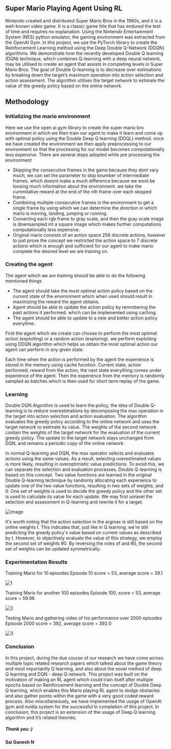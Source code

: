 ## Super Mario Playing Agent Using RL

Nintendo created and distributed Super Mario Bros in the 1980s, and it is a well-known video game. It is a classic game title that has endured the test of time and requires no explanation. Using the Nintendo Entertainment System (NES) python emulator, the gaming environment was extracted from the OpenAI Gym. In this project, we use the PyTorch library to create the Reinforcement Learning method using the Deep Double Q-Network (DDQN) algorithms. We demonstrate how the recently developed Double Q learning (DQN) technique, which combines Q-learning with a deep neural network, may be utilised to create an agent that assists in completing levels in Super Mario Bros. The goal of Double Q-learning is to decrease over estimations by breaking down the target’s maximum operation into action selection and action assessment. The algorithm utilises the target network to estimate the value of the greedy policy based on the online network.

## Methodology
### Initializing the mario environment
Here we use the open ai gym library to create the super mario bro environment in which we then train our agent to make it learn and come up with optimal policy using the Double Deep Q learning (DDQL) method. once we have created the environment we then apply preprocessing to our environment so that the processing for our model becomes computationally less expensive. There are several steps adopted while pre processing the environment 
- Skipping the consecutive frames in the game because they dont vary much, we can set the parameter to skip knumber of intermediate frames. which doesnt make a much difference because we wont be loosing much information about the environment. we take the cummilative reward at the end of the nth frame over each skipped frame. 
- Combining multiple consecutive frames in the environment to get a single frame by using which we can determine the direction in which mario is moving, landing, jumping or running. 
- Converting each rgb frame to gray scale, and then the gray scale image is downsampled int a square image which makes further computations computationally less expensive. 
- Original mario consists of an action space 256 discrete actions, however to just prove the concept we restricted the action space to 7 discrete actions which is enough and sufficient for our agent to make mario complete the desired level we are training on.

### Creating the agent
The agent which we are training should be able to do the following mentioned things
- The agent should take the most optimal action policy based on the current state of the environment which when used should result in maximizing the reward the agent obtains. 
- Agent should be able to update the action policy by remmbering the past actions it performed. which can be implemented using caching. 
- The agent should be able to update to a new and better action policy everytime.

First the agent which we create can choose to perform the most optimal action (exploiting) or a random action (exploring). we perform exploiting using DDQN algorithm which helps us obtain the most optimal action our agent can perform in any given state. 

Each time when the action is performed by the agent the experience is stored in the memory using cache fucntion. Current state, action performed, reward from the action, the next state everything comes under experience of the agent. Then the experience from the memory is randomly sampled as batches which is then used for short term replay of the game.

### Learning
Double DQN Algorithm is used to learn the policy, the idea of Double Q-learning is to reduce overestimations by decomposing the max operation in the target into action selection and action evaluation. The algorithm evaluates the greedy policy according to the online network and uses the target network to estimate its value. The weights of the second network contain the weights of the target network for the evaluation of the current greedy policy. The update to the target network stays unchanged from DQN, and remains a periodic copy of the online network.

In normal Q-learning and DQN, the max operator selects and evaluates actions using the same values. As a result, selecting overestimated values is more likely, resulting in overoptimistic value predictions. To avoid this, we can separate the selection and evaluation processes. Double Q-learning is based on this concept. Two value functions are learned in the original Double Q-learning technique by randomly allocating each experience to update one of the two value functions, resulting in two sets of weights, and 0. One set of weights is used to decide the greedy policy and the other set is used to calculate its value for each update. We may first unravel the selection and assessment in Q-learning and rewrite it for a target.

![image](https://user-images.githubusercontent.com/53213766/174394281-8e546048-8ef5-4c72-a119-961ee60d4f77.png)

It's worth noting that the action selection in the argmax is still based on the online weights t. This indicates that, just like in Q learning, we're still predicting the greedy policy's value based on current values as described by t. However, to objectively evaluate the value of this strategy, we employ the second set of weights θ0. By reversing the roles of and θ0, the second set of weights can be updated symmetrically.

### Experimentation Results
Training Mario for 10 episodes Episode 10 score = 53, average score = 39.1

![1](https://user-images.githubusercontent.com/53213766/174395657-eac00bfe-6df0-4e1a-b703-ebcd819546c7.gif)

Training Mario for another 100 episodes Episode 100, score = 53, average score = 59.96

![2](https://user-images.githubusercontent.com/53213766/174395670-99449e60-4fda-42e0-9297-bf5580ef2309.gif)

Testing Mario and gathering video of his performance over 2000 episodes Episode 2000 score = 392, average score = 392.0

![3](https://user-images.githubusercontent.com/53213766/174395679-fbe9fdbc-fc31-4d3e-8518-4be91bcbba54.gif)

### Conclusion
In this project, during the due course of our research we have come across multiple topic related research papers which talked about the game theory and most importantly Q learning, and also about the novel method of deep Q learning and DQN - deep Q network. This project was built on the motivation of making an RL agent which could train itself after multiple epochs based on Reinforcement learning and the concept of Double Deep Q learning, which enables this Mario playing RL agent to dodge obstacles and also gather points within the game with a very good coded reward process. Also miscellaneously, we have implemented the usage of OpenAI gym and nvidia system for the successful In completion of this project. In conclusion, this project is an extension of the usage of Deep Q learning algorithm and it’s related theories.

##### Thank you :)
#### Sai Ganesh N
